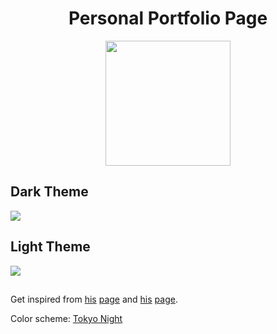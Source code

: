 <h1 align="center">Personal Portfolio Page</h1>
<div align="center">
  <img src="https://avatars.githubusercontent.com/u/88027865?v=4" width=200px>
</div>
<h2> Dark Theme </h2>
 <img src="https://i.imgur.com/hTPHnUJ.png" align="center">
 <h2> Light Theme</h2>
 <img src="https://i.imgur.com/NPoc8M8.png" align="center">

<h2></h2>
<p> Get inspired from <a href="https://github.com/willeccles">his</a> <a href="https://eccles.dev/">page</a> and <a href="https://github.com/angelofallars">his</a> <a href="https://angelo.is-a.dev/">page</a>.</p> 
<p>Color scheme: <a href="https://github.com/enkia/tokyo-night-vscode-theme">Tokyo Night</a></p>


